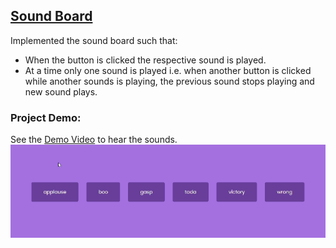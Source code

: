 ## [Sound Board](https://50projectsbymilan.000webhostapp.com/50projects/09_sound_board/)
Implemented the sound board such that:
- When the button is clicked the respective sound is played.
- At a time only one sound is played i.e. when another button is clicked while another sounds is playing, the previous sound stops playing and new sound plays. 

### Project Demo:
See the [Demo Video](https://github.com/milan-vishnoi/50-Days-50-Projects/blob/main/09.%20Sound%20Board/demo.mp4) to hear the sounds.
![Project Demo](https://github.com/milan-vishnoi/50-Days-50-Projects/blob/main/09.%20Sound%20Board/demo.gif)